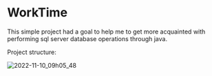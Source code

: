 # WorkTime
This simple project had a goal to help me to get more acquainted with performing sql server database operations through java. 

Project structure: 

![2022-11-10_09h05_48](https://user-images.githubusercontent.com/99602564/201035206-998e0cdd-aa1c-47d0-922e-a965bef0be8d.png)
